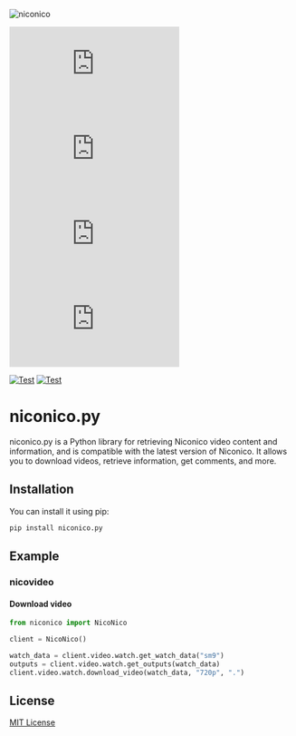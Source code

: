 ![niconico](https://img.shields.io/badge/niconico-(%E5%B8%B0%E3%81%A3%E3%81%A6%E3%81%8D%E3%81%9F)-auto?logo=niconico&logoColor=%23e6e6e6&color=%23252525)

[![PyPI](https://img.shields.io/pypi/v/niconico.py?logo=pypi)](https://pypi.org/project/niconico.py/)
![PyPI - Python Version](https://img.shields.io/pypi/pyversions/niconico.py?logo=pypi)
![PyPI - Downloads](https://img.shields.io/pypi/dm/niconico.py?logo=pypi)
![PyPI - License](https://img.shields.io/pypi/l/niconico.py?logo=pypi)

[![Test](https://github.com/niconicolibs/niconico.py/actions/workflows/release.yml/badge.svg)](https://github.com/niconicolibs/niconico.py/actions/workflows/release.yml)
[![Test](https://github.com/niconicolibs/niconico.py/actions/workflows/pypi.yml/badge.svg)](https://github.com/niconicolibs/niconico.py/actions/workflows/pypi.yml)

# niconico.py
niconico.py is a Python library for retrieving Niconico video content and information, and is compatible with the latest version of Niconico.
It allows you to download videos, retrieve information, get comments, and more.

## Installation
You can install it using pip:
```bash
pip install niconico.py
```

## Example
### nicovideo
#### Download video
```python
from niconico import NicoNico

client = NicoNico()

watch_data = client.video.watch.get_watch_data("sm9")
outputs = client.video.watch.get_outputs(watch_data)
client.video.watch.download_video(watch_data, "720p", ".")
```

## License
[MIT License](LICENSE)
